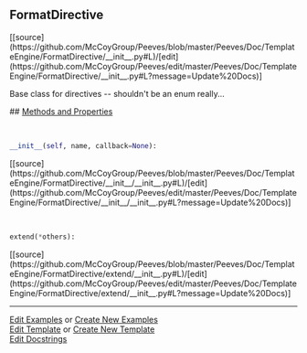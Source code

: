 ## <a id="Peeves.Doc.TemplateEngine.FormatDirective">FormatDirective</a> 

<div class="docs-source-link" markdown="1">
[[source](https://github.com/McCoyGroup/Peeves/blob/master/Peeves/Doc/TemplateEngine/FormatDirective/__init__.py#L)/[edit](https://github.com/McCoyGroup/Peeves/edit/master/Peeves/Doc/TemplateEngine/FormatDirective/__init__.py#L?message=Update%20Docs)]
</div>

Base class for directives -- shouldn't be an enum really...







<div class="collapsible-section">
 <div class="collapsible-section collapsible-section-header" markdown="1">
## <a class="collapse-link" data-toggle="collapse" href="#methods" markdown="1"> Methods and Properties</a> <a class="float-right" data-toggle="collapse" href="#methods"><i class="fa fa-chevron-down"></i></a>
 </div>
 <div class="collapsible-section collapsible-section-body collapse " id="methods" markdown="1">
 
<a id="Peeves.Doc.TemplateEngine.FormatDirective.__init__" class="docs-object-method">&nbsp;</a> 
```python
__init__(self, name, callback=None): 
```
<div class="docs-source-link" markdown="1">
[[source](https://github.com/McCoyGroup/Peeves/blob/master/Peeves/Doc/TemplateEngine/FormatDirective/__init__/__init__.py#L)/[edit](https://github.com/McCoyGroup/Peeves/edit/master/Peeves/Doc/TemplateEngine/FormatDirective/__init__/__init__.py#L?message=Update%20Docs)]
</div>


<a id="Peeves.Doc.TemplateEngine.FormatDirective.extend" class="docs-object-method">&nbsp;</a> 
```python
extend(*others): 
```
<div class="docs-source-link" markdown="1">
[[source](https://github.com/McCoyGroup/Peeves/blob/master/Peeves/Doc/TemplateEngine/FormatDirective/extend/__init__.py#L)/[edit](https://github.com/McCoyGroup/Peeves/edit/master/Peeves/Doc/TemplateEngine/FormatDirective/extend/__init__.py#L?message=Update%20Docs)]
</div>



 </div>
</div>











---

[Edit Examples](https://github.com/McCoyGroup/Peeves/edit/gh-pages/ci/examples/Peeves/Doc/TemplateEngine/FormatDirective.md) or 
[Create New Examples](https://github.com/McCoyGroup/Peeves/new/gh-pages/?filename=ci/examples/Peeves/Doc/TemplateEngine/FormatDirective.md) <br/>
[Edit Template](https://github.com/McCoyGroup/Peeves/edit/gh-pages/ci/docs/Peeves/Doc/TemplateEngine/FormatDirective.md) or 
[Create New Template](https://github.com/McCoyGroup/Peeves/new/gh-pages/?filename=ci/docs/templates/Peeves/Doc/TemplateEngine/FormatDirective.md) <br/>
[Edit Docstrings](https://github.com/McCoyGroup/Peeves/edit/master/Peeves/Doc/TemplateEngine/FormatDirective/__init__.py#L?message=Update%20Docs)